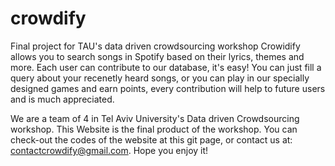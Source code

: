 # crowdify
Final project for TAU's data driven crowdsourcing workshop
Crowidify allows you to search songs in Spotify based on their lyrics, themes and more. 
Each user can contribute to our database, it's easy! 
You can just fill a query about your recenetly heard songs, or you can play in our 
specially designed games and earn points, every contribution will help to future users and is much appreciated.

We are a team of 4 in Tel Aviv University's Data driven Crowdsourcing workshop.
This Website is the final product of the workshop. 
You can check-out the codes of the website at this git page, or contact us at: contactcrowdify@gmail.com.
Hope you enjoy it!
